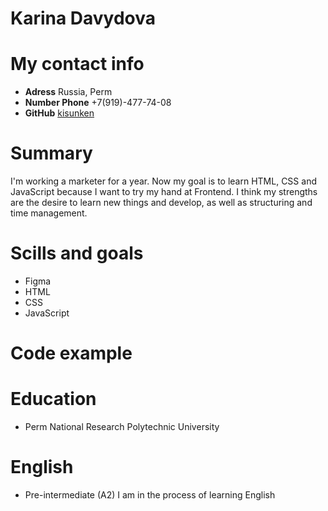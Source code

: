 # Karina Davydova

# My contact info
* **Adress** Russia, Perm
* **Number Phone** +7(919)-477-74-08
* **GitHub** [kisunken](https://github.com/kisunken)

# Summary
I'm working a marketer for a year. Now my goal is to learn HTML, CSS and JavaScript because I want to try my hand at Frontend. I think my strengths are the desire to learn new things and develop, as well as structuring and time management. 

# Scills and goals
* Figma
* HTML
* CSS
* JavaScript

# Code example

# Education
* Perm National Research Polytechnic University

# English
* Pre-intermediate (A2)
I am in the process of learning English
